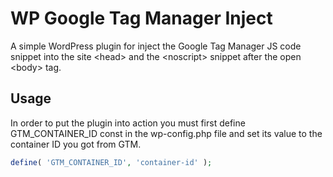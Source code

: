 # WP Google Tag Manager Inject 

A simple WordPress plugin for inject the Google Tag Manager JS code snippet into the site &lt;head&gt; and the &lt;noscript&gt; snippet after the open &lt;body&gt; tag.

## Usage

In order to put the plugin into action you must first define GTM_CONTAINER_ID const in the wp-config.php file and set its value to the container ID you got from GTM.

```php
define( 'GTM_CONTAINER_ID', 'container-id' );
```

